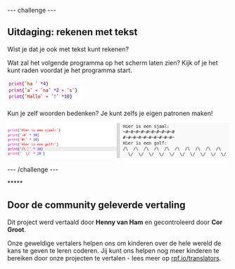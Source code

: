 --- challenge ---

## Uitdaging: rekenen met tekst

Wist je dat je ook met tekst kunt rekenen?

Wat zal het volgende programma op het scherm laten zien? Kijk of je het kunt raden voordat je het programma start.

![screenshot](images/me-text-calc.png)

Kun je zelf woorden bedenken? Je kunt zelfs je eigen patronen maken!

![screenshot](images/me-patterns.png)

--- /challenge ---


**\*\*\*

## Door de community geleverde vertaling

Dit project werd vertaald door **Henny van Ham** en gecontroleerd door **Cor Groot**.

Onze geweldige vertalers helpen ons om kinderen over de hele wereld de kans te geven te leren coderen. Jij kunt ons helpen nog meer kinderen te bereiken door onze projecten te vertalen - lees meer op [rpf.io/translators](https://rpf.io/translators).

